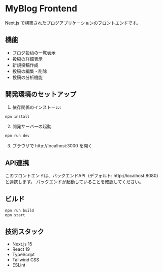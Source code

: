 # MyBlog Frontend

Next.js で構築されたブログアプリケーションのフロントエンドです。

## 機能

- ブログ投稿の一覧表示
- 投稿の詳細表示
- 新規投稿作成
- 投稿の編集・削除
- 投稿の分析機能

## 開発環境のセットアップ

1. 依存関係のインストール:
```bash
npm install
```

2. 開発サーバーの起動:
```bash
npm run dev
```

3. ブラウザで http://localhost:3000 を開く

## API連携

このフロントエンドは、バックエンドAPI（デフォルト: http://localhost:8080）と連携します。
バックエンドが起動していることを確認してください。

## ビルド

```bash
npm run build
npm start
```

## 技術スタック

- Next.js 15
- React 19
- TypeScript
- Tailwind CSS
- ESLint